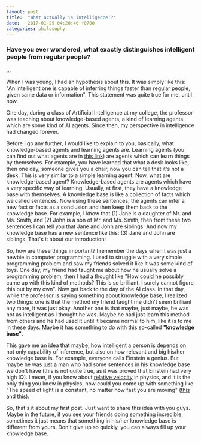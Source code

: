 ```yaml
---
layout: post
title:  "What actually is intelligence!?"
date:   2017-01-29 04:20:40 +0700
categories: philosophy
---
```

### Have you ever wondered, what exactly distinguishes intelligent people from regular people?

...

When I was young, I had an hypothesis about this. It was simply like this:
"An intelligent one is capable of inferring things faster than regular people,
given same data or information". This statement was quite true for me, until now.

One day, during a class of Artificial Intelligence at my college,
the professor was teaching about knowledge-based agents, a kind of learning agents
which are some kind of AI agents. Since then, my perspective in intelligence had
changed forever.

Before I go any further, I would like to explain to you, basically,
what knowledge-based agents and learning agents are. Learning agents (you can find out
what agents are in [this link](https://en.wikipedia.org/wiki/Intelligent_agent)) are
agents which can learn things by themselves. For example, you have learned that what a
desk looks like, then one day, someone gives you a chair, now you can tell that it's
not a desk. This is very similar to a simple learning agent. Now, what are knowledge-based agent?
Knowledge-based agents are agents which have a very specific way of learning.
Usually, at first, they have a knowledge base with themselves. A knowledge base
is like a collection of facts which we called sentences. Now using these sentences, the
agents can infer a new fact or facts as a conclusion and then keep them back to
the knowledge base. For example, I know that (1) Jane is a daughter of Mr. and Ms. Smith, and (2)
John is a son of Mr. and Ms. Smith, then from these two sentences I can tell you that
Jane and John are siblings. And now my knowledge base has a new sentence like this: (3)
Jane and John are siblings. That's it about our introduction!

So, how are these things important? I remember the days when I was just a newbie in computer
programming. I used to struggle with a very simple programming problem and saw my friends solved
it like it was some kind of toys. One day, my friend had taught me about how he usually solve
a programming problem, then I had a thought like "How could he possibly came up with
this kind of methods? This is so brilliant. I surely cannot figure this out by my own". Now
get back to the day of the AI class. In that day, while the professor is saying something
about knowledge base, I realized two things: one is that the method my friend taught me
didn't seem brilliant any more, it was just okay. Another one is that maybe, just maybe,
he was not as intelligent as I thought he was. Maybe he had just learn this method from
others and he had used it until it became normal to him, like it is to me in these days.
Maybe it has something to do with this so-called **"knowledge base"**.

This gave me an idea that maybe, how intelligent a person is depends on not only
capability of inference, but also on how relevant and big his/her knowledge base is.
For example, everyone calls Einstein a genius. But maybe he was just a man who had some
sentences in his knowledge base we don't have (this is not quite true, as it was proved
that Einstein had very high IQ). I mean, if you know about [relative
velocity](https://en.wikipedia.org/wiki/Relative_velocity) in physics, and it is
the only thing you know in physics, how could you come up with something like
"The speed of light is a constant, no matter how fast you are moving"
([this](https://van.physics.illinois.edu/qa/listing.php?id=2605) and
[this](http://www.emc2-explained.info/The-Constant-Speed-of-Light/#.WI0qVZ8-S00)).

So, that's it about my first post. Just want to share this idea with you guys.
Maybe in the future, if you see your friends doing something incredible, sometimes
it just means that something in his/her knowledge base is different from yours.
Don't give up so quickly, you can always fill up your knowledge base.
